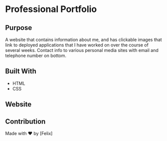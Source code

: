 # Professional Portfolio

## Purpose
A website that contains information about me, and has clickable images that link to deployed applications that I have worked on over the course of several weeks. Contact info to various personal media sites with email and telephone number on bottom.

## Built With
* HTML
* CSS

## Website


## Contribution
Made with ❤️ by [Felix]